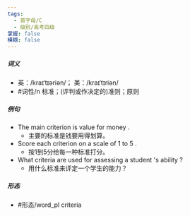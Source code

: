 ```yaml
---
tags:
  - 首字母/C
  - 级别/高考四级
掌握: false
模糊: false
---
```

##### 词义
- 英：/kraɪˈtɪəriən/； 美：/kraɪˈtɪriən/
- #词性/n  标准；(评判或作决定的)准则；原则
##### 例句
- The main criterion is value for money .
	- 主要的标准是钱要用得划算。
- Score each criterion on a scale of 1 to 5 .
	- 按1到5分给每一种标准打分。
- What criteria are used for assessing a student 's ability ?
	- 用什么标准来评定一个学生的能力？
##### 形态
- #形态/word_pl criteria
